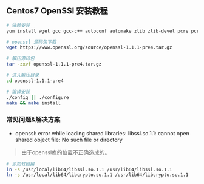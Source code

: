## Centos7 OpenSSl 安装教程

```bash
# 依赖安装
yum install wget gcc gcc-c++ autoconf automake zlib zlib-devel pcre pcre-devel -y

# openssl 源码包下载
wget https://www.openssl.org/source/openssl-1.1.1-pre4.tar.gz

# 解压源码包
tar -zxvf openssl-1.1.1-pre4.tar.gz

# 进入解压目录
cd openssl-1.1.1-pre4

# 编译安装
./config || ./configure
make && make install
```

### 常见问题&解决方案
- openssl: error while loading shared libraries: libssl.so.1.1: cannot open shared object file: No such file or directory
> 由于openssl库的位置不正确造成的。
```bash
# 添加软链接
ln -s /usr/local/lib64/libssl.so.1.1 /usr/lib64/libssl.so.1.1
ln -s /usr/local/lib64/libcrypto.so.1.1 /usr/lib64/libcrypto.so.1.1
```
